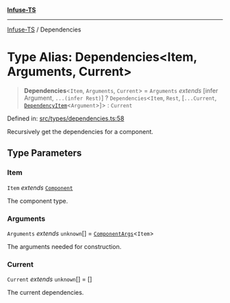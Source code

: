 [**Infuse-TS**](../README.md)

***

[Infuse-TS](../README.md) / Dependencies

# Type Alias: Dependencies\<Item, Arguments, Current\>

> **Dependencies**\<`Item`, `Arguments`, `Current`\> = `Arguments` *extends* \[infer Argument, `...(infer Rest)`\] ? `Dependencies`\<`Item`, `Rest`, \[`...Current`, [`DependencyItem`](DependencyItem.md)\<`Argument`\>\]\> : `Current`

Defined in: [src/types/dependencies.ts:58](https://github.com/D-Kay6/Infuse-TS/blob/2b827980e37dbd9518746d6b95150b5d8563c940/src/types/dependencies.ts#L58)

Recursively get the dependencies for a component.

## Type Parameters

### Item

`Item` *extends* [`Component`](Component.md)

The component type.

### Arguments

`Arguments` *extends* `unknown`[] = [`ComponentArgs`](ComponentArgs.md)\<`Item`\>

The arguments needed for construction.

### Current

`Current` *extends* `unknown`[] = \[\]

The current dependencies.
